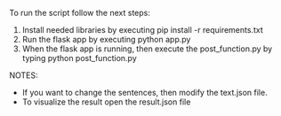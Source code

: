 To run the script follow the next steps:
1. Install needed libraries by executing pip install -r requirements.txt
2. Run the flask app by executing python app.py
3. When the flask app is running, then execute the post_function.py by typing python post_function.py

NOTES: 
* If you want to change the sentences, then modify the text.json file.
* To visualize the result open the result.json file